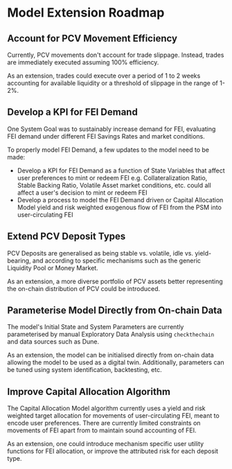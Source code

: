 # Model Extension Roadmap

## Account for PCV Movement Efficiency

Currently, PCV movements don't account for trade slippage. Instead, trades are immediately executed assuming 100% efficiency.

As an extension, trades could execute over a period of 1 to 2 weeks accounting for available liquidity or a threshold of slippage in the range of 1-2%.

## Develop a KPI for FEI Demand

One System Goal was to sustainably increase demand for FEI, evaluating FEI demand under different FEI Savings Rates and market conditions.

To properly model FEI Demand, a few updates to the model need to be made:
* Develop a KPI for FEI Demand as a function of State Variables that affect user preferences to mint or redeem FEI e.g. Collateralization Ratio, Stable Backing Ratio, Volatile Asset market conditions, etc. could all affect a user's decision to mint or redeem FEI
* Develop a process to model the FEI Demand driven or Capital Allocation Model yield and risk weighted exogenous flow of FEI from the PSM into user-circulating FEI

## Extend PCV Deposit Types

PCV Deposits are generalised as being stable vs. volatile, idle vs. yield-bearing, and according to specific mechanisms such as the generic Liquidity Pool or Money Market.

As an extension, a more diverse portfolio of PCV assets better representing the on-chain distribution of PCV could be introduced.

## Parameterise Model Directly from On-chain Data

The model's Initial State and System Parameters are currently parameterised by manual Exploratory Data Analysis using `checkthechain` and data sources such as Dune.

As an extension, the model can be initialised directly from on-chain data allowing the model to be used as a digital twin. Additionally, parameters can be tuned using system identification, backtesting, etc.

## Improve Capital Allocation Algorithm

The Capital Allocation Model algorithm currently uses a yield and risk weighted target allocation for movements of user-circulating FEI, meant to encode user preferences. There are currently limited constraints on movements of FEI apart from to maintain sound accounting of FEI.

As an extension, one could introduce mechanism specific user utility functions for FEI allocation, or improve the attributed risk for each deposit type.
